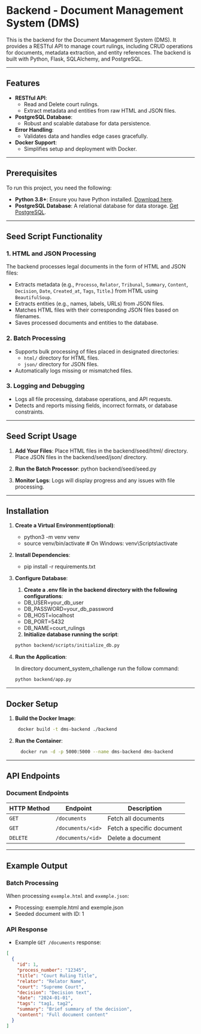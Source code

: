 # Backend - Document Management System (DMS)

This is the backend for the Document Management System (DMS). It provides a RESTful API to manage court rulings, including CRUD operations for documents, metadata extraction, and entity references. The backend is built with Python, Flask, SQLAlchemy, and PostgreSQL.

---

## Features

- **RESTful API**:
  - Read and Delete court rulings.
  - Extract metadata and entities from raw HTML and JSON files.
- **PostgreSQL Database**:
  - Robust and scalable database for data persistence.
- **Error Handling**:
  - Validates data and handles edge cases gracefully.
- **Docker Support**:
  - Simplifies setup and deployment with Docker.

---

## Prerequisites

To run this project, you need the following:

- **Python 3.8+**: Ensure you have Python installed. [Download here](https://www.python.org/downloads/).
- **PostgreSQL Database**: A relational database for data storage. [Get PostgreSQL](https://www.postgresql.org/download/).

---

## Seed Script Functionality

### 1. **HTML and JSON Processing**
The backend processes legal documents in the form of HTML and JSON files:
- Extracts metadata (e.g., `Processo`, `Relator`, `Tribunal`, `Summary`, `Content`, `Decision`, `Date`, `Created_at`, `Tags`, `Title`.) from HTML using `BeautifulSoup`.
- Extracts entities (e.g., names, labels, URLs) from JSON files.
- Matches HTML files with their corresponding JSON files based on filenames.
- Saves processed documents and entities to the database.

### 2. **Batch Processing**
- Supports bulk processing of files placed in designated directories:
  - `html/` directory for HTML files.
  - `json/` directory for JSON files.
- Automatically logs missing or mismatched files.


### 3. **Logging and Debugging**
- Logs all file processing, database operations, and API requests.
- Detects and reports missing fields, incorrect formats, or database constraints.

---

## Seed Script Usage

1. **Add Your Files**:  Place HTML files in the backend/seed/html/ directory. Place JSON files in the backend/seed/json/ directory.

2. **Run the Batch Processor**:
  python backend/seed/seed.py

3. **Monitor Logs**:
  Logs will display progress and any issues with file processing.

---

## Installation

1. **Create a Virtual Environment(optional)**:
   
   - python3 -m venv venv
   - source venv/bin/activate  # On Windows: venv\Scripts\activate

2. **Install Dependencies**:
  
   - pip install -r requirements.txt
  
3. **Configure Database**:

    1. **Create a .env file in the backend directory with the following configurations**:

      - DB_USER=your_db_user
      - DB_PASSWORD=your_db_password
      - DB_HOST=localhost
      - DB_PORT=5432
      - DB_NAME=court_rulings

    2. **Initialize database running the script**:

      ```bash
      python backend/scripts/initialize_db.py
      ```

5. **Run the Application**:

    In directory document_system_challenge run the follow command:
    
    ```bash
    python backend/app.py
    ```
---

## Docker Setup

1. **Build the Docker Image**:
   ```bash
    docker build -t dms-backend ./backend
   ```
2. **Run the Container**:
    ```bash
      docker run -d -p 5000:5000 --name dms-backend dms-backend
    ```

---

## API Endpoints

### Document Endpoints

| HTTP Method | Endpoint             | Description                 |
|-------------|----------------------|-----------------------------|
| `GET`       | `/documents`         | Fetch all documents         |
| `GET`       | `/documents/<id>`    | Fetch a specific document   |
| `DELETE`    | `/documents/<id>`    | Delete a document           |

---

## Example Output

### Batch Processing

When processing `exemple.html` and `exemple.json`:

  - Processing: exemple.html and exemple.json
  - Seeded document with ID: 1
  

### API Response

  - Example `GET /documents` response:

  ```json
  [
    {
      "id": 1,
      "process_number": "12345",
      "title": "Court Ruling Title",
      "relator": "Relator Name",
      "court": "Supreme Court",
      "decision": "Decision text",
      "date": "2024-01-01",
      "tags": "tag1, tag2",
      "summary": "Brief summary of the decision",
      "content": "Full document content"
    }
  ]
